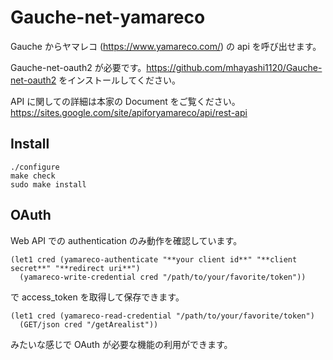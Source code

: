 Gauche-net-yamareco
===================

Gauche からヤマレコ (https://www.yamareco.com/) の api を呼び出せます。

Gauche-net-oauth2 が必要です。https://github.com/mhayashi1120/Gauche-net-oauth2 をインストールしてください。

API に関しての詳細は本家の Document をご覧ください。https://sites.google.com/site/apiforyamareco/api/rest-api


## Install

    ./configure
    make check
    sudo make install


## OAuth

Web API での authentication のみ動作を確認しています。

    (let1 cred (yamareco-authenticate "**your client id**" "**client secret**" "**redirect uri**")
	  (yamareco-write-credential cred "/path/to/your/favorite/token"))

で access_token を取得して保存できます。

    (let1 cred (yamareco-read-credential "/path/to/your/favorite/token")
	  (GET/json cred "/getArealist"))

みたいな感じで OAuth が必要な機能の利用ができます。
